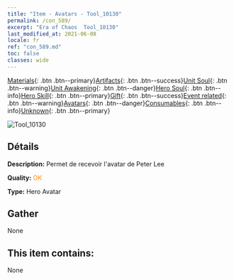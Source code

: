 ```yaml
---
title: "Item - Avatars - Tool_10130"
permalink: /con_589/
excerpt: "Era of Chaos  Tool_10130"
last_modified_at: 2021-06-08
locale: fr
ref: "con_589.md"
toc: false
classes: wide
---
```

 [Materials](/ItemsFR/){: .btn .btn--primary}[Artifacts](/ItemsFR/Artifacts/){: .btn .btn--success}[Unit Soul](/ItemsFR/UnitSoul/){: .btn .btn--warning}[Unit Awakening](/ItemsFR/UnitAwakening/){: .btn .btn--danger}[Hero Soul](/ItemsFR/HeroSoul/){: .btn .btn--info}[Hero Skill](/ItemsFR/HeroSkill/){: .btn .btn--primary}[Gift](/ItemsFR/Gift/){: .btn .btn--success}[Event related](/ItemsFR/Events/){: .btn .btn--warning}[Avatars](/ItemsFR/Avatars/){: .btn .btn--danger}[Consumables](/ItemsFR/Consumables/){: .btn .btn--info}[Unknown](/ItemsFR/Unknown/){: .btn .btn--primary}

 ![Tool_10130](/images/h/h_PeterLee.jpg)

## Détails
 **Description:** Permet de recevoir l'avatar de Peter Lee

 **Quality:** <span style="color: #FF8C00">OK</span>

 **Type:** Hero Avatar

## Gather

  None

## This item contains:

  None

